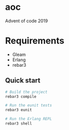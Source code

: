# aoc

Advent of code 2019

# Requirements

- Gleam
- Erlang
- rebar3


## Quick start

```sh
# Build the project
rebar3 compile

# Run the eunit tests
rebar3 eunit

# Run the Erlang REPL
rebar3 shell
```
